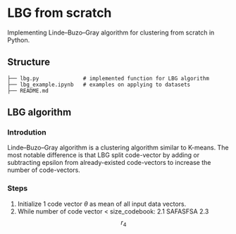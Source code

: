 # LBG from scratch
Implementing Linde–Buzo–Gray algorithm for clustering from scratch in Python.

## Structure
	├── lbg.py              # implemented function for LBG algorithm
	├── lbg_example.ipynb   # examples on applying to datasets
	├── README.md 

## LBG algorithm
### Introdution
Linde–Buzo–Gray algorithm is a clustering algorithm similar to K-means. The most notable difference is that LBG split code-vector by adding or subtracting epsilon from already-existed code-vectors to increase the number of code-vectors. 

### Steps
1. Initialize 1 code vector $\theta$ as mean of all input data vectors.
2. While number of code vector < size_codebook:
	2.1 SAFASFSA
	2.3 $$ r_4$$



